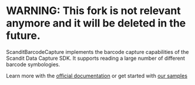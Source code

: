 # WARNING: This fork is not relevant anymore and it will be deleted in the future.

ScanditBarcodeCapture implements the barcode capture capabilities of the Scandit Data Capture SDK. It supports reading a large number of different barcode symbologies.

Learn more with the [official documentation](https://docs.scandit.com/data-capture-sdk/cordova/get-started-barcode.html) or get started with [our samples](https://github.com/Scandit/datacapture-cordova-samples)
